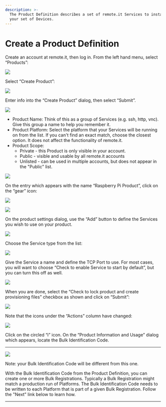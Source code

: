 ```yaml
---
description: >-
  The Product Definition describes a set of remote.it Services to install on
  your set of Devices.
---
```


# Create a Product Definition

Create an account at remote.it, then log in.  From the left hand menu, select “Products”:

![](../../.gitbook/assets/image%20%2867%29.png)

Select “Create Product”:

![](../../.gitbook/assets/image%20%2848%29.png)

Enter info into the “Create Product” dialog, then select “Submit”.

![](../../.gitbook/assets/image%20%2899%29.png)

* Product Name: Think of this as a group of Services \(e.g. ssh, http, vnc\).  Give this group a name to help you remember it.
* Product Platform: Select the platform that your Services will be running on from the list.  If you can't find an exact match, choose the closest option.  It does not affect the functionality of remote.it.
* Product Scope: 
  * Private - this Product is only visible in your account.
  * Public - visible and usable by all remote.it accounts
  * Unlisted - can be used in multiple accounts, but does not appear in the "Public" list.

![](../../.gitbook/assets/image%20%28298%29.png)

On the entry which appears with the name “Raspberry Pi Product”, click on the “gear” icon:

![](../../.gitbook/assets/image%20%2846%29.png)

![](../../.gitbook/assets/image%20%28192%29.png)

On the product settings dialog, use the “Add” button to define the Services you wish to use on your product.  

![](../../.gitbook/assets/image%20%28234%29.png)

Choose the Service type from the list:

![](../../.gitbook/assets/image%20%28280%29.png)

Give the Service a name and define the TCP Port to use.  For most cases, you will want to choose “Check to enable Service to start by default”, but you can turn this off as well.

![](../../.gitbook/assets/image%20%28297%29.png)

When you are done, select the “Check to lock product and create provisioning files” checkbox as shown and click on “Submit”:

![](../../.gitbook/assets/image%20%28222%29.png)

Note that the icons under the “Actions” column have changed:

![](../../.gitbook/assets/image%20%28323%29.png)

Click on the circled “i” icon.  On the “Product Information and Usage” dialog which appears, locate the Bulk Identification Code.  
****

![](../../.gitbook/assets/image%20%28226%29.png)

Note: your Bulk Identification Code will be different from this one.  

With the Bulk Identification Code from the Product Definition, you can create one or more Bulk Registrations.  Typically a Bulk Registration might match a production run of Platforms.  The Bulk Identification Code needs to be written to each Platform that is part of a given Bulk Registration.  Follow the "Next" link below to learn how.  
****

